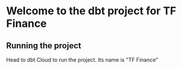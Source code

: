 # Welcome to the dbt project for TF Finance

## Running the project

Head to dbt Cloud to run the project. Its name is "TF Finance"
